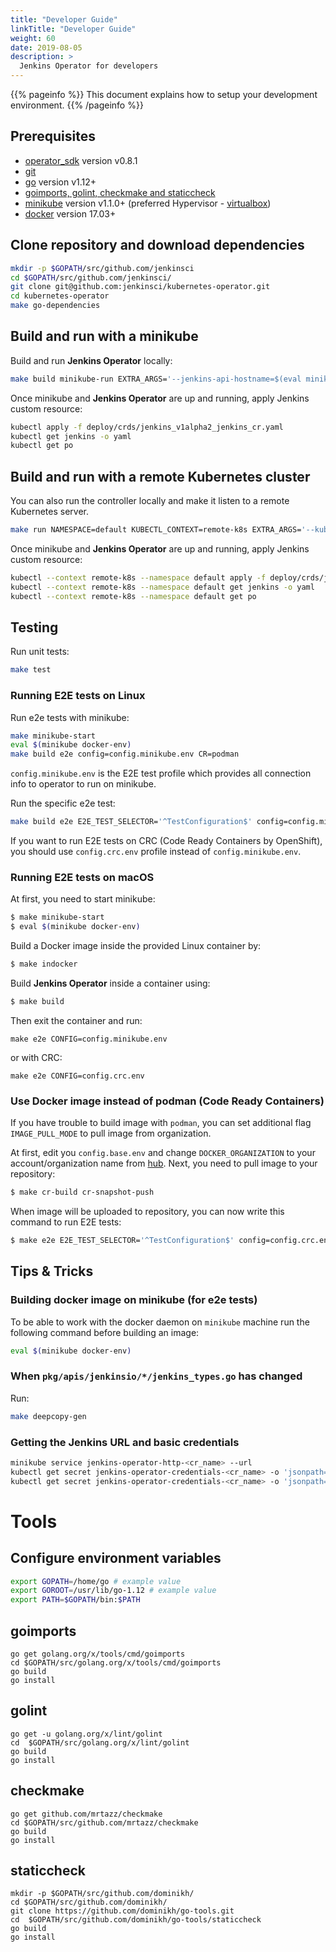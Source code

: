 ```yaml
---
title: "Developer Guide"
linkTitle: "Developer Guide"
weight: 60
date: 2019-08-05
description: >
  Jenkins Operator for developers
---
```


{{% pageinfo %}}
This document explains how to setup your development environment.
{{% /pageinfo %}}

## Prerequisites

- [operator_sdk][operator_sdk] version v0.8.1
- [git][git_tool]
- [go][go_tool] version v1.12+
- [goimports, golint, checkmake and staticcheck][install_dev_tools]
- [minikube][minikube] version v1.1.0+ (preferred Hypervisor - [virtualbox][virtualbox])
- [docker][docker_tool] version 17.03+

## Clone repository and download dependencies

```bash
mkdir -p $GOPATH/src/github.com/jenkinsci
cd $GOPATH/src/github.com/jenkinsci/
git clone git@github.com:jenkinsci/kubernetes-operator.git
cd kubernetes-operator
make go-dependencies
```

## Build and run with a minikube

Build and run **Jenkins Operator** locally:

```bash
make build minikube-run EXTRA_ARGS='--jenkins-api-hostname=$(eval minikube ip) --jenkins-api-use-nodeport=true'
```

Once minikube and **Jenkins Operator** are up and running, apply Jenkins custom resource:

```bash
kubectl apply -f deploy/crds/jenkins_v1alpha2_jenkins_cr.yaml
kubectl get jenkins -o yaml
kubectl get po
```

## Build and run with a remote Kubernetes cluster

You can also run the controller locally and make it listen to a remote Kubernetes server.

```bash
make run NAMESPACE=default KUBECTL_CONTEXT=remote-k8s EXTRA_ARGS='--kubeconfig ~/.kube/config'
```

Once minikube and **Jenkins Operator** are up and running, apply Jenkins custom resource:

```bash
kubectl --context remote-k8s --namespace default apply -f deploy/crds/jenkins_v1alpha2_jenkins_cr.yaml
kubectl --context remote-k8s --namespace default get jenkins -o yaml
kubectl --context remote-k8s --namespace default get po
```

## Testing

Run unit tests:

```bash
make test
```

### Running E2E tests on Linux

Run e2e tests with minikube:

```bash
make minikube-start
eval $(minikube docker-env)
make build e2e config=config.minikube.env CR=podman
```

`config.minikube.env` is the E2E test profile which provides all connection info to operator to run on minikube.

Run the specific e2e test:

```bash
make build e2e E2E_TEST_SELECTOR='^TestConfiguration$' config=config.minikube.env CR=podman
```

If you want to run E2E tests on CRC (Code Ready Containers by OpenShift), you should use `config.crc.env` profile instead of `config.minikube.env`.

### Running E2E tests on macOS

At first, you need to start minikube:
```bash
$ make minikube-start
$ eval $(minikube docker-env) 
```

Build a Docker image inside the provided Linux container by:
```bash
$ make indocker
```

Build **Jenkins Operator** inside a container using:


```bash
$ make build
```

Then exit the container and run:
```
make e2e CONFIG=config.minikube.env
```

or with CRC:
```
make e2e CONFIG=config.crc.env
```

### Use Docker image instead of podman (Code Ready Containers)

If you have trouble to build image with `podman`, you can set additional flag `IMAGE_PULL_MODE` to pull image from organization.

At first, edit you `config.base.env` and change `DOCKER_ORGANIZATION` to your account/organization name from [hub](https://hub.docker.com/).
Next, you need to pull image to your repository:

```bash
$ make cr-build cr-snapshot-push
```

When image will be uploaded to repository, you can now write this command to run E2E tests:

```bash
$ make e2e E2E_TEST_SELECTOR='^TestConfiguration$' config=config.crc.env  IMAGE_PULL_MODE=remote
```

## Tips & Tricks

### Building docker image on minikube (for e2e tests)

To be able to work with the docker daemon on `minikube` machine run the following command before building an image:

```bash
eval $(minikube docker-env)
```

### When `pkg/apis/jenkinsio/*/jenkins_types.go` has changed

Run:

```bash
make deepcopy-gen
```

### Getting the Jenkins URL and basic credentials

```bash
minikube service jenkins-operator-http-<cr_name> --url
kubectl get secret jenkins-operator-credentials-<cr_name> -o 'jsonpath={.data.user}' | base64 -d
kubectl get secret jenkins-operator-credentials-<cr_name> -o 'jsonpath={.data.password}' | base64 -d
```

# Tools

## Configure environment variables

```bash
export GOPATH=/home/go # example value
export GOROOT=/usr/lib/go-1.12 # example value
export PATH=$GOPATH/bin:$PATH
```

## goimports

```
go get golang.org/x/tools/cmd/goimports
cd $GOPATH/src/golang.org/x/tools/cmd/goimports
go build
go install
```

## golint

```
go get -u golang.org/x/lint/golint
cd  $GOPATH/src/golang.org/x/lint/golint
go build
go install
```

## checkmake
```
go get github.com/mrtazz/checkmake
cd $GOPATH/src/github.com/mrtazz/checkmake
go build
go install
```

## staticcheck

```
mkdir -p $GOPATH/src/github.com/dominikh/
cd $GOPATH/src/github.com/dominikh/
git clone https://github.com/dominikh/go-tools.git
cd  $GOPATH/src/github.com/dominikh/go-tools/staticcheck
go build
go install
```


[dep_tool]:https://golang.github.io/dep/docs/installation.html
[git_tool]:https://git-scm.com/downloads
[go_tool]:https://golang.org/dl/
[operator_sdk]:https://github.com/operator-framework/operator-sdk
[fork_guide]:https://help.github.com/articles/fork-a-repo/
[docker_tool]:https://docs.docker.com/install/
[kubectl_tool]:https://kubernetes.io/docs/tasks/tools/install-kubectl/
[minikube]:https://kubernetes.io/docs/tasks/tools/install-minikube/
[virtualbox]:https://www.virtualbox.org/wiki/Downloads
[jenkins-operator]:../README.md
[install_dev_tools]:install_dev_tools.md
